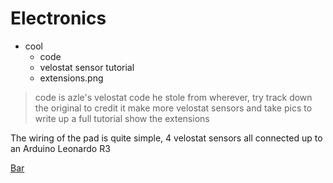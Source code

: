 # Electronics  
- cool
    - code
    - velostat sensor tutorial
    - extensions.png

>code is azle's velostat code he stole from wherever, try track down the original to credit it
>make more velostat sensors and take pics to write up a full tutorial
>show the extensions

The wiring of the pad is quite simple, 4 velostat sensors all connected up to an Arduino Leonardo R3  

[Bar](https://github.com/Stormpegy/dancepad/tree/master/bar)  